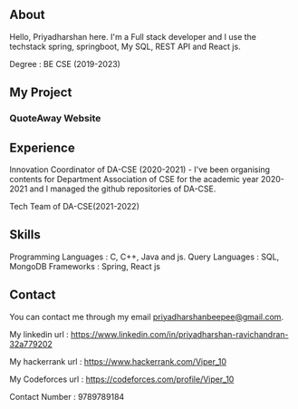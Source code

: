 ## About 
Hello, Priyadharshan here.
I'm a Full stack developer and I use the techstack spring, springboot, My SQL,  REST API and React js.

Degree : BE CSE (2019-2023) 

## My Project 
### QuoteAway Website 

## Experience
Innovation Coordinator of DA-CSE (2020-2021)
    - I've been organising contents for Department Association of CSE for the academic year 2020-2021 and I managed the github repositories of DA-CSE.
    
Tech Team of DA-CSE(2021-2022)    

## Skills 
Programming Languages : C, C++, Java and js. 
Query Languages : SQL, MongoDB
Frameworks : Spring, React js

## Contact 

You can contact me through my email priyadharshanbeepee@gmail.com. 

My linkedin url : https://www.linkedin.com/in/priyadharshan-ravichandran-32a779202

My hackerrank url : https://www.hackerrank.com/Viper_10

My Codeforces url : https://codeforces.com/profile/Viper_10

Contact Number : 9789789184

<!---
Viper-10/Viper-10 is a ✨ special ✨ repository because its `README.md` (this file) appears on your GitHub profile.
You can click the Preview link to take a look at your changes.
--->
